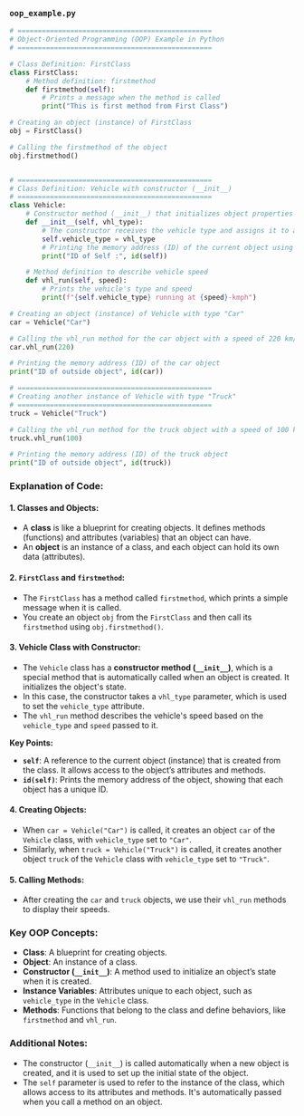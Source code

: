 ### `oop_example.py`

```python
# ================================================
# Object-Oriented Programming (OOP) Example in Python
# ================================================

# Class Definition: FirstClass
class FirstClass:
    # Method definition: firstmethod
    def firstmethod(self):
        # Prints a message when the method is called
        print("This is first method from First Class")

# Creating an object (instance) of FirstClass
obj = FirstClass()

# Calling the firstmethod of the object
obj.firstmethod()


# ================================================
# Class Definition: Vehicle with constructor (__init__)
# ================================================
class Vehicle:
    # Constructor method (__init__) that initializes object properties
    def __init__(self, vhl_type):
        # The constructor receives the vehicle type and assigns it to an instance variable
        self.vehicle_type = vhl_type
        # Printing the memory address (ID) of the current object using the 'id' function
        print("ID of Self :", id(self))

    # Method definition to describe vehicle speed
    def vhl_run(self, speed):
        # Prints the vehicle's type and speed
        print(f"{self.vehicle_type} running at {speed}-kmph")

# Creating an object (instance) of Vehicle with type "Car"
car = Vehicle("Car")

# Calling the vhl_run method for the car object with a speed of 220 km/h
car.vhl_run(220)

# Printing the memory address (ID) of the car object
print("ID of outside object", id(car))

# ================================================
# Creating another instance of Vehicle with type "Truck"
# ================================================
truck = Vehicle("Truck")

# Calling the vhl_run method for the truck object with a speed of 100 km/h
truck.vhl_run(100)

# Printing the memory address (ID) of the truck object
print("ID of outside object", id(truck))
```

### **Explanation of Code:**

#### 1. **Classes and Objects:**
   - A **class** is like a blueprint for creating objects. It defines methods (functions) and attributes (variables) that an object can have.
   - An **object** is an instance of a class, and each object can hold its own data (attributes).

#### 2. **`FirstClass` and `firstmethod`:**
   - The `FirstClass` has a method called `firstmethod`, which prints a simple message when it is called.
   - You create an object `obj` from the `FirstClass` and then call its `firstmethod` using `obj.firstmethod()`.

#### 3. **Vehicle Class with Constructor:**
   - The `Vehicle` class has a **constructor method (`__init__`)**, which is a special method that is automatically called when an object is created. It initializes the object's state.
   - In this case, the constructor takes a `vhl_type` parameter, which is used to set the `vehicle_type` attribute.
   - The `vhl_run` method describes the vehicle's speed based on the `vehicle_type` and `speed` passed to it.
   
   **Key Points:**
   - **`self`**: A reference to the current object (instance) that is created from the class. It allows access to the object’s attributes and methods.
   - **`id(self)`**: Prints the memory address of the object, showing that each object has a unique ID.

#### 4. **Creating Objects:**
   - When `car = Vehicle("Car")` is called, it creates an object `car` of the `Vehicle` class, with `vehicle_type` set to `"Car"`.
   - Similarly, when `truck = Vehicle("Truck")` is called, it creates another object `truck` of the `Vehicle` class with `vehicle_type` set to `"Truck"`.

#### 5. **Calling Methods:**
   - After creating the `car` and `truck` objects, we use their `vhl_run` methods to display their speeds.

### **Key OOP Concepts:**
- **Class**: A blueprint for creating objects.
- **Object**: An instance of a class.
- **Constructor (`__init__`)**: A method used to initialize an object’s state when it is created.
- **Instance Variables**: Attributes unique to each object, such as `vehicle_type` in the `Vehicle` class.
- **Methods**: Functions that belong to the class and define behaviors, like `firstmethod` and `vhl_run`.

### **Additional Notes:**
- The constructor (`__init__`) is called automatically when a new object is created, and it is used to set up the initial state of the object.
- The `self` parameter is used to refer to the instance of the class, which allows access to its attributes and methods. It's automatically passed when you call a method on an object.

